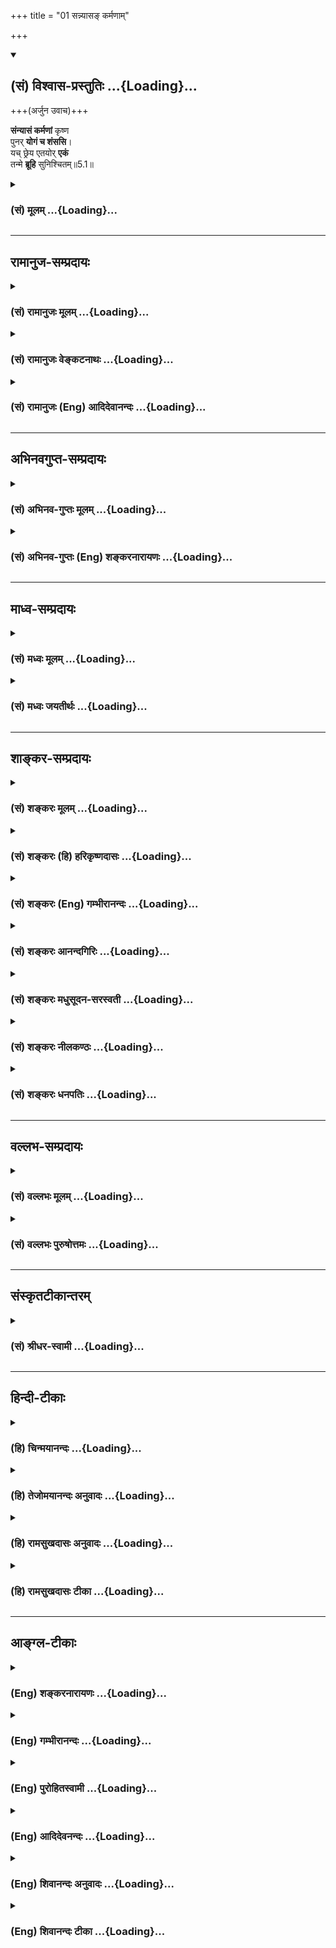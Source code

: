 +++
title = "01 सन्न्यासङ् कर्मणाम्"

+++
<div class="js_include" newlevelforh1="2" title="(सं) विश्वास-प्रस्तुतिः" unfilled url="/purANam_vaiShNavam/mahAbhAratam/06-bhIShma-parva/03-bhagavad-gItA-parva/saMskRtam/vishvAsa-prastutiH/05_karma-saMnyAsa-yogaH/01_sannyAsa~N_karmaN.md">
<details open><summary><h2>(सं) विश्वास-प्रस्तुतिः ...{Loading}...</h2></summary>

+++(अर्जुन उवाच)+++

**संन्यासं कर्मणां** कृष्ण  
पुनर् **योगं च शंससि**।  
यच् छ्रेय एतयोर् **एकं**  
तन्मे **ब्रूहि** सुनिश्चितम्॥5.1॥
</details>
</div>
<div class="js_include collapsed" newlevelforh1="3" title="(सं) मूलम्" unfilled url="/purANam_vaiShNavam/mahAbhAratam/06-bhIShma-parva/03-bhagavad-gItA-parva/saMskRtam/mUlam/05_karma-saMnyAsa-yogaH/01_sannyAsa~N_karmaN.md">
<details><summary><h3>(सं) मूलम् ...{Loading}...</h3></summary>

अर्जुन उवाच  
संन्यासं कर्मणां कृष्ण पुनर्योगं च शंससि।  
यच्छ्रेय एतयोरेकं तन्मे ब्रूहि सुनिश्चितम्।।5.1।।
</details>
</div>


_________________
## रामानुज-सम्प्रदायः
<div class="js_include collapsed" newlevelforh1="3" title="(सं) रामानुजः मूलम्" unfilled url="/purANam_vaiShNavam/mahAbhAratam/06-bhIShma-parva/03-bhagavad-gItA-parva/saMskRtam/rAmAnujaH/mUlam/05_karma-saMnyAsa-yogaH/01_sannyAsa~N_karmaN.md">
<details><summary><h3>(सं) रामानुजः मूलम् ...{Loading}...</h3></summary>

चतुर्थे ऽध्याये कर्मयोगस्य ज्ञानाकारतापूर्वकस्वरूपभेदो ज्ञानांशस्य च प्राधान्यम् उक्तम्; ज्ञानयोगाधिकारिणो ऽपि कर्मयोगस्यान्तर्गतात्मज्ञानत्वाद् अप्रमादत्वात् सुकरत्वान् निरपेक्षत्वाच् च ज्यायस्त्वं तृतीय एवोक्तम् । इदानीं कर्मयोगस्यात्मप्राप्तिसाधनत्वे ज्ञाननिष्ठायाश् शैघ्र्यं कर्मयोगान्तर्गताकर्ट्र्त्वानुसन्धानप्रकारं च प्रतिपाद्य तन्मूलं ज्ञानं च विशोध्यते ॥  

।।5.1।। अर्जुन उवाच **कर्मणां सन्यासं** ज्ञानयोगं **पुनः** कर्म**योगं च
शंससि।** एतद् उक्तं भवति द्वितीये अध्यायेमुमुक्षोः प्रथमं कर्मयोग एव
कार्यः कर्मयोगेन मृदितान्तःकरणकषायस्य ज्ञानयोगेन आत्मदर्शनं कार्यम् इति
प्रतिपाद्य पुनः तृतीयचतुर्थयोःज्ञानयोगाधिकारदशाम् आपन्नस्य अपि
कर्मनिष्ठा एव ज्यायसी सा एव ज्ञाननिष्ठानिरपेक्षा आत्मप्राप्त्येकसाधनम्
इति कर्मनिष्ठां प्रशंससि इति। तत्र **एतयोः** ज्ञानयोगकर्मयोगयोः
आत्मप्राप्तिसाधनभावे **यद् एकं** सौकर्यात् शैघ्र्यात् च **श्रेयः**
श्रेष्ठम् इति **सुनिश्चितम् तत् मे ब्रूहि।**

</details>
</div>
<div class="js_include collapsed" newlevelforh1="3" title="(सं) रामानुजः वेङ्कटनाथः" unfilled url="/purANam_vaiShNavam/mahAbhAratam/06-bhIShma-parva/03-bhagavad-gItA-parva/saMskRtam/rAmAnujaH/venkaTanAthaH/05_karma-saMnyAsa-yogaH/01_sannyAsa~N_karmaN.md">
<details><summary><h3>(सं) रामानुजः वेङ्कटनाथः ...{Loading}...</h3></summary>

  
  
।।5.1।। अथ पञ्चमस्यांशतस्तृतीयचतुर्थाभ्यां
सङ्गतिप्रदर्शनायोक्तानुक्तांशविवेकेन पञ्चमस्यानुक्तांशे
तात्पर्यप्रदर्शनाय चाह चतुर्थेऽध्याय इति। कर्मयोगस्य ज्ञानाकारतेत्यादिकं
चतुर्थाध्यायप्रधानार्थोऽयमिति द्योतनार्थं सङ्गतिप्रदेशप्रदर्शनार्थं
च। तृतीय एवेति कर्तव्यतोपदेशलक्षण एवेत्यर्थः। पञ्चमार्थमाह इदानीमिति।
अत्रैवं सङ्ग्रहश्लोकः कर्मयोगस्य सौकर्यं शैघ्र्यं काश्चन तद्विधाः।
ब्रह्मज्ञानप्रकारश्च पञ्चमाध्याय उच्यते गी.सं.9 इति। अत्रसौकर्यं
शैघ्र्यं इति सङ्गृहीतत्वेऽपि भाष्ये शैघ्र्यमात्रवचनं सौकर्यस्य
तृतीयाध्यायोक्तस्यैवानुवादः पञ्चमे शैघ्र्यौपयिकतया क्रियत इति
ज्ञापनार्थम् शैघ्र्यं तु तत्रानुक्तत्वादत्र साक्षात्प्रतिपाद्यम्। काश्चन
तद्विधाःब्रह्मज्ञानप्रकारश्च इत्युभयोर्व्याख्यानरूपेणकर्मयोगेत्यादिना
तृतीयचतुर्थाभ्यामंशतः सङ्गतिरुक्ता भवति। ज्ञाननिष्ठाया इति पञ्चमी।
तत्रप्रकारशब्देनविशोध्यत इति वचनाच्चानुक्तांशतात्पर्येणापौनरुक्त्यं
दर्शितम्। तन्मूलं ज्ञानमिति विपाकदशापन्नज्ञानं विवक्षितम्।  
  
अथतद्विद्धि प्रणिपातेन 4।34 इत्येतदनुसन्दधानोऽनुक्तमपेक्षितमंशं
सञ्चिज्ञासुरुक्तमेवार्थं परिपृच्छन्नर्जुन उवाचसन्न्यासं इति।
सन्न्यासयोगशब्दावत्र प्रकृतवक्ष्यमाणसाङ्ख्ययोगविषयतया
नाथान्तरपरावित्यभिप्रायेणाह कर्मणां सन्न्यासं ज्ञानयोगमिति।
कर्मणामित्येतदुभयान्वितम्। ननु कर्मयोगस्य त्याज्यत्वं क्वचिदपि नोक्तम्
प्रत्युत तदेवोपादेयतया प्रपञ्चितम् न च ज्ञानयोगस्य प्रशंसा क्वापि कृता
येनसन्न्यासं৷৷.योगं च शंससि इत्युच्यते उभयोः प्रशंसने कृतेऽपि विकल्प
इत्येव मन्तव्यं न पुनरन्यतराधिक्यप्रश्नावकाश इत्यत्राह
एतदुक्तमिति। प्रतिपाद्येत्यन्तेनसन्न्यासं कर्मणाम् इत्यस्याभिप्रायो
विवृतः। कषायनिवृत्त्यर्थः कर्मयोगः तन्निवृत्तौ कर्मयोगं परित्यज्य
ज्ञानयोग उपादेयः अतो ज्ञानयोग एवात्मदर्शने साक्षात्साधनमिति द्वितीये
प्रतिपादितमिति भावः। पूर्वं सन्न्यस्तस्य पुनर्योगं शंससीति
भ्रमव्युदासायशंससि इत्यनेन पुनःशब्दान्वयमाह तृतीयचतुर्थयोरिति। द्वितीये
इत्येतत्तृतीयचतुर्थयोः इत्येतच्च भाष्यकारैः स्वानुसन्धानेनोक्तम् न
पुनरर्जुनवाक्यानुकारः। अत्र मृदितकषायस्य
कर्मयोगस्त्याज्यश्चेत्कथमुपादेयः ज्ञानयोगस्य दर्शनसाधनत्वे कथमव्यवधानेन
तत्सम्भव इति भावः। कर्म ज्यायो ह्यकर्मणः 3।8 इति ज्यायस्त्वेन
शंसनमित्यभिप्रायेणाहप्रशंससीति। तत्रेति द्वयोरप्यव्यवहितसाधनत्वे
विवक्षिते इत्यर्थः। एतयोरित्यत्र निर्धारितान्यतरविषय एकशब्दः। तत्र
सामान्याकारविवक्षया नपुंसकत्वं श्रेयश्शब्दविशेषणतया
वा। सौकर्याच्छैघ्र्याच्चेति फलस्यैकत्वात्तन्निबन्धनं
श्रैष्ठ्यमिहायुक्तमिति भावः। श्रेयः सुनिश्चितमित्यन्वयः। श्रेयस्त्वेन
सुनिश्चितमित्यर्थः। क्रियाविशेषणत्वं तु
निरर्थकमित्यभिप्रायेणाहश्रेष्ठमिति। सुनिश्चितमिति श्रेयश्शब्दस्य
फलादिष्वपि प्रयोगप्राचुर्यात्तद्व्युदासाय तारतम्यप्रश्नानुगुण्येन
प्रकृतिप्रत्ययार्थव्यञ्जनाय श्रेष्ठशब्देन व्याख्यातम्।
अत्रैकफलसाधनत्वाद्विकल्पे प्राप्ते सौकर्यादिगुणयोगाच्छ्रेयस्त्वोक्तिः।  
  

</details>
</div>
<div class="js_include collapsed" newlevelforh1="3" title="(सं) रामानुजः (Eng) आदिदेवानन्दः" unfilled url="/purANam_vaiShNavam/mahAbhAratam/06-bhIShma-parva/03-bhagavad-gItA-parva/saMskRtam/rAmAnujaH/english/AdidevAnandaH/05_karma-saMnyAsa-yogaH/01_sannyAsa~N_karmaN.md">
<details><summary><h3>(सं) रामानुजः (Eng) आदिदेवानन्दः ...{Loading}...</h3></summary>

5.1 Arjuna said 'You praise the renunciation of actions, i.e., Jnana
Yoga at one time, and next Karma Yoga'. This is what is objected to: In
the second chapter, you have said that Karma Yoga alone should be
practised first by an aspirant for release; and that the vision of the
self should be achieved by means of Jnana Yoga by one whose mind has its
blemishes washed away by Karma Yoga. Again, in the third and fourth
chapters, you have praised Karma Yoga or devotion to Karma as better
than Jnana Yoga even for one who has attained the stage of Jnana Yoga,
and that, as a means of attaining the self, it (Karma Yoga) is
independent of Jnana Yoga. Therefore, of these two, Jnana Yoga and Karma
Yoga - tell me precisely which by itself is superior, i.e., most
excellent, being more easy to practise, and icker to confer the vision
of the self.

</details>
</div>


_________________
## अभिनवगुप्त-सम्प्रदायः
<div class="js_include collapsed" newlevelforh1="3" title="(सं) अभिनव-गुप्तः मूलम्" unfilled url="/purANam_vaiShNavam/mahAbhAratam/06-bhIShma-parva/03-bhagavad-gItA-parva/saMskRtam/abhinava-guptaH/mUlam/05_karma-saMnyAsa-yogaH/01_sannyAsa~N_karmaN.md">
<details><summary><h3>(सं) अभिनव-गुप्तः मूलम् ...{Loading}...</h3></summary>

।।5.1।। संन्यासमिति। संन्यासः प्रधानम् पुनः योगः इति ससंशयस्य प्रश्नः।

</details>
</div>
<div class="js_include collapsed" newlevelforh1="3" title="(सं) अभिनव-गुप्तः (Eng) शङ्करनारायणः" unfilled url="/purANam_vaiShNavam/mahAbhAratam/06-bhIShma-parva/03-bhagavad-gItA-parva/saMskRtam/abhinava-guptaH/english/shankaranArAyaNaH/05_karma-saMnyAsa-yogaH/01_sannyAsa~N_karmaN.md">
<details><summary><h3>(सं) अभिनव-गुप्तः (Eng) शङ्करनारायणः ...{Loading}...</h3></summary>

5.1 Samnyasam etc. Is renunciation superior or Yoga ; this is the estion
of the doubting person (Arjuna).

</details>
</div>


_________________
## माध्व-सम्प्रदायः
<div class="js_include collapsed" newlevelforh1="3" title="(सं) मध्वः मूलम्" unfilled url="/purANam_vaiShNavam/mahAbhAratam/06-bhIShma-parva/03-bhagavad-gItA-parva/saMskRtam/madhvaH/mUlam/05_karma-saMnyAsa-yogaH/01_sannyAsa~N_karmaN.md">
<details><summary><h3>(सं) मध्वः मूलम् ...{Loading}...</h3></summary>

।।5.1।। तृतीयाध्यायोक्तमेव कर्मयोगं
प्रपञ्चयत्यनेनाध्यायेनयदृच्छालाभसन्तुष्टः 4।22 इत्यादिसन्न्यासंकुरु
कर्मैव 4।15 इत्यादि कर्मयोगं च। नियमनादिना सकललोककर्षणात्कृष्णः।
तच्चोक्तम् यतः कर्षसि देवेश नियम्य सकलं जगत्। अतो वदन्ति मुनयः कृष्णं
त्वां ब्रह्मवादिनः इति महाकौर्मे। सन्न्यासशब्दार्थं भगवानेव वक्ष्यति।
अयं प्रश्नाशयः यदि सन्न्यासः श्रेयोऽधिकः स्यात् तर्हि
सन्न्यासस्येषद्विरोधि युद्धमिति।

</details>
</div>
<div class="js_include collapsed" newlevelforh1="3" title="(सं) मध्वः जयतीर्थः" unfilled url="/purANam_vaiShNavam/mahAbhAratam/06-bhIShma-parva/03-bhagavad-gItA-parva/saMskRtam/madhvaH/jayatIrthaH/05_karma-saMnyAsa-yogaH/01_sannyAsa~N_karmaN.md">
<details><summary><h3>(सं) मध्वः जयतीर्थः ...{Loading}...</h3></summary>

।।5.1।। पूर्वसङ्गतत्वेनैतदध्यायप्रतिपादनमर्थमाह **तृतीये**ति। कर्मयोगो
नाम कर्माणि कृत्वा तेषां ब्रह्मात्मकत्वज्ञानमिति कश्चित्
तद्व्यावर्तयितुमेवशब्दः। फलकामनादित्यागेनेश्वरार्पणबुद्ध्या
वर्णाश्रमविहितकर्मानुष्ठानमेव कर्मयोगोऽत्र प्रपञ्च्यते तस्यैव
पूर्वमुक्तत्वात् नान्यः तस्याप्रकृत्वात्। द्व्यंशश्चायं कर्मयोगः
कामादिवर्जनमीश्वरार्पणबुद्ध्या कर्मानुष्ठानं चेति। तत्राद्यं
सन्न्यासशब्दोक्तम् द्वितीयमुपचारेण कर्मयोगशब्दोक्तम् तदभिप्रायेण
योगसन्न्यासयोर्लक्षणं स्पष्टयतीत्यन्यत्रोक्तमिति **सन्न्यासमित्या**दिना।
कुत्रोक्तमर्जुनोऽनुवदति इत्यत आह **यदृच्छे**ति। कर्मयोगं इति वदताकर्मणां
इत्येतद्योगशब्देन सम्बध्यत इत्युक्तं भवति। तथा चकर्मणां सन्न्यासं त्यागं
इति व्याख्यानमसदिति सूचितम्। शंससि इत्यनेनान्वयः।
चतुर्थाध्यायोक्तस्यार्थस्यतदध्यायोत्थानबीजत्वात्तृतीयाध्यायार्थप्रपञ्चनात्मकस्याप्यस्य
चतुर्थानन्तर्यं युक्तमित्यप्यनेन ज्ञापितम्। कृष्णशब्दो वर्णविशेषमात्रवचन
इति प्रतीतिनिरासायाह
**नियमनादिने**ति। नित्यनैमित्तिककाम्यनिषिद्धरूपसर्वकर्मत्यागः
सन्न्यासशब्दार्थः इति व्याख्यानं दूषयति **सन्न्यासे**ति। ज्ञेयः स
नित्यसन्न्यासी 5।3 इति सन्न्यासशब्दस्य भगवतैवान्यथा व्याख्यातत्वात्
तद्विरुद्धं परव्याख्यानमित्यर्थः। यदि सर्वकर्मपरित्यागो न
सन्न्यासशब्दार्थः किन्तु द्वेषादिवर्जनमेव तर्हि तस्य योगेन
विरोधाभावात्सन्न्यासयोगयोर्विरोधाभिप्रायेण श्रेयःप्रश्नोऽनुपपन्नः
स्यादित्यत आह **अयमि**ति। अत्र श्रेय इति यथास्थितं गीतापदमनूद्य
सन्न्यासपदानुगुण्येनाधिक इति व्याख्यातम्। नन्वेतत्घोरः इति
चोदितंश्रेयान् इति च परिहृतं च सत्यम् अतएवात्रेषदित्युक्तमिति
अतस्तत्यक्त्वा सन्न्यास एव कर्तव्ये किं वैगुण्यमङ्गीकृत्यापि विधीयते
युद्धमित्याशयशेषः।

</details>
</div>


_________________
## शाङ्कर-सम्प्रदायः
<div class="js_include collapsed" newlevelforh1="3" title="(सं) शङ्करः मूलम्" unfilled url="/purANam_vaiShNavam/mahAbhAratam/06-bhIShma-parva/03-bhagavad-gItA-parva/saMskRtam/shankaraH/mUlam/05_karma-saMnyAsa-yogaH/01_sannyAsa~N_karmaN.md">
<details><summary><h3>(सं) शङ्करः मूलम् ...{Loading}...</h3></summary>

।।5.1।। **संन्यासं** परित्यागं **कर्मणां** शास्त्रीयाणाम्
अनुष्ठेयविशेषाणां **शंससि** प्रशंससि कथयसि इत्येतत्। **पुनः योगं च**
तेषामेव अनुष्ठानम् अवश्यकर्तव्यंत्वं शंससि। अतः मे कतरत् श्रेयः इति
संशयः किं कर्मानुष्ठानं श्रेयः किं वा तद्धानम् इति। प्रशस्यतरं च
अनुष्ठेयम्। अतश्च **यत् श्रेयः** प्रशस्यतरम् **एतयोः**
कर्मसंन्यासकर्मयोगयोः यदनुष्ठानात् श्रेयोऽवाप्तिः मम स्यादिति मन्यसे
**तत् एकम्** अन्यतरत् सह एकपुरुषानुष्ठेयत्वासंभवात् **मे ब्रूहि
सुनिश्चितम्** अभिप्रेतं तवेति।। स्वाभिप्रायम् आचक्षाणो निर्णयाय
**श्रीभगवानुवाच**

</details>
</div>
<div class="js_include collapsed" newlevelforh1="3" title="(सं) शङ्करः (हि) हरिकृष्णदासः" unfilled url="/purANam_vaiShNavam/mahAbhAratam/06-bhIShma-parva/03-bhagavad-gItA-parva/saMskRtam/shankaraH/hindI/harikRShNadAsaH/05_karma-saMnyAsa-yogaH/01_sannyAsa~N_karmaN.md">
<details><summary><h3>(सं) शङ्करः (हि) हरिकृष्णदासः ...{Loading}...</h3></summary>

।।5.1।। केवल संन्यास करनेमात्रसे ही सिद्धिको प्राप्त नहीं होता है इस
वचनसे ज्ञानसहित संन्यासको ही सिद्धिका साधन माना है साथ ही कर्मयोगका भी
विधान किया है इसलिये ज्ञानरहित संन्यास कल्याणकर हैअथवा कर्मयोग इन
दोनोंकी विशेषता जाननेकी इच्छासे अर्जुन बोला आप पहले तो शास्त्रोक्त बहुत
प्रकारके अनुष्ठानरूप कर्मोंका त्याग करनेके लिये कहते हैं अर्थात् उपदेश
करते हैं और फिर उनके अनुष्ठानकी अवश्यकर्तव्यतारूप योगको भी बतलाते हैं।
इसलिये मुझे यह शङ्का होती है कि इनमेंसे कौनसा श्रेयस्कर है। कर्मोंका
अनुष्ठान करना कल्याणकर है अथवा उनका त्याग करना जो श्रेष्ठतर हो उसीका
अनुष्ठान करना चाहिये इसलिये इन कर्मसंन्यास और कर्मयोगमें जो श्रेष्ठ हो
अर्थात् जिसका अनुष्ठान करनेसे आप यह मानते हैं कि मुझे कल्याणकी प्राप्ति
होगी उस भलीभाँति निश्चय किये हुए एक ही अभिप्रायको अलग करके कहिये क्योंकि
एक पुरुषद्वारा एक साथ दोनोंका अनुष्ठान होना असम्भव है।

</details>
</div>
<div class="js_include collapsed" newlevelforh1="3" title="(सं) शङ्करः (Eng) गम्भीरानन्दः" unfilled url="/purANam_vaiShNavam/mahAbhAratam/06-bhIShma-parva/03-bhagavad-gItA-parva/saMskRtam/shankaraH/english/gambhIrAnandaH/05_karma-saMnyAsa-yogaH/01_sannyAsa~N_karmaN.md">
<details><summary><h3>(सं) शङ्करः (Eng) गम्भीरानन्दः ...{Loading}...</h3></summary>

5.1 (O Krsna,) samsasi, You praise, i.e. speak of; sannyasam,
renunciation; karmanam, of actions, of performance of various kinds of
rites enjoined by the scriptures; punah ca, and again; You praise yogam,
yoga, the obligatory performance of those very rites! Therefore I have a
doubt as to which is better-Is the performance of actions better, or
their rejection; And that which is better should be undertaken. And
hence, bruhi, tell; mam, me; suniscitam, for certain, as the one
intended by You; tat ekam, that one-one of the two, since performance of
the two together by the same person is impossible; yat, which; is
sreyah, better, more commendable; etayoh, between these two, between the
renunciation of actions and the performance of actions \[Ast. reads
karma-yoga-anusthana (performance of Karma-yoga) in place of
karma-anusthana (performance of actions).-Tr.\], by undertaking which
you think I shall acire what is beneficial. While stating His own
opinion in order to arrive at a conclusion-

</details>
</div>
<div class="js_include collapsed" newlevelforh1="3" title="(सं) शङ्करः आनन्दगिरिः" unfilled url="/purANam_vaiShNavam/mahAbhAratam/06-bhIShma-parva/03-bhagavad-gItA-parva/saMskRtam/shankaraH/AnandagiriH/05_karma-saMnyAsa-yogaH/01_sannyAsa~N_karmaN.md">
<details><summary><h3>(सं) शङ्करः आनन्दगिरिः ...{Loading}...</h3></summary>

।।5.1।। पूर्वोत्तराध्याययोः संबन्धमभिदधानो
वृत्तानुवादपूर्वकमर्जुनप्रश्नस्याभिप्रायं प्रदर्शयितुं प्रक्रमते
**कर्मणीत्यादिना।** इत्यारभ्य कर्मण्यकर्मदर्शनमुक्त्वा तत्प्रशंसा
प्रसारितेत्याह **स युक्त इति।** ज्ञानवन्तं सर्वाणि कर्माणि
लोकसंग्रहार्थं कुर्वन्तं ज्ञानलंक्षणेनाग्निना दग्धसर्वकर्माणं
कर्मप्रयुक्तबन्धविधुरं विवेकवन्तो वदन्तीति ज्ञानवतो ज्ञानफलभूतं संन्यासं
विवक्षन्विविदिषोः साधनरूपमपि संन्यासं भगवान्विवक्षितवानित्याह
**ज्ञानाग्नीति।** निराशीरित्यारभ्य शरीरस्थितिमात्रकारणं कर्म
शरीरस्थितावपि सङ्गरहितः सन्नाचरन्धर्माधर्मफलभागी न भवतीत्यपि
पूर्वोत्तराभ्यामध्यायाभ्यां द्विविधं संन्यासं सूचितवानित्याह
**शारीरमिति।** यदृच्छेत्यादावपि संन्यासः सूचितस्तद्धर्मफलायोपदेशादित्याह
**यदृच्छेति।** ज्ञानस्य यज्ञत्वसंपादनपूर्वकं प्रशंसावचनादपि कर्मसंन्यासो
दर्शितो ज्ञाननिष्ठस्येत्याह **ब्रह्मार्पणमिति।** ज्ञानयज्ञस्तुत्यर्थं
नानाविधान्यज्ञाननूद्य तेषां देहादिव्यापारजन्यत्ववचनेनात्मनो
निर्व्यापारत्वविज्ञानफलाभिलाषादपि यथोक्तमात्मानं विविदिषोः
सर्वकर्मसंन्यासेऽधिकारो ध्वनित इत्याह **कर्मजानिति।**
समस्तस्यैवावशेषवर्जितस्य कर्मणो ज्ञाने पर्यवसानाभिधानाच्च जिज्ञासोः
सर्वकर्मसंन्यासः सूचित इत्याह **सर्वमिति।** तद्विद्धीत्यादिना
ज्ञानप्राप्त्युपायं प्रणिपातादि प्रदर्श्य प्राप्तेन
ज्ञानेनातिशयमाहात्म्यवता सर्वकर्मणां निवृत्तिरेवेति वदता च ज्ञानार्थिनः
संन्यासेऽधिकारो दर्शितो भगवतेत्याह **ज्ञानाग्निरिति।** ज्ञानेन
समुच्छिन्नसंशयं तस्मादेव ज्ञानात्कर्माणि संन्यस्य व्यवस्थितमप्रमत्तं
वशीकृतकार्यकरणसंघातवन्तं प्रातिभासिकानि कर्माणि न निबध्नन्तीत्यपि
द्विविधः संन्यासो भगवतोक्त इत्याह **योगेति।** कर्मणीत्यारभ्य
योगसंन्यस्तकर्माणमित्यन्तैरुदाहृतैर्वचनैरुक्तं संन्यासमुपसंहरति
**इत्यन्तैरिति।** तर्हि कर्मसंन्यासस्यैव जिज्ञासुना ज्ञानवता
चादरणीयत्वात्कर्मानुष्ठानमनादेयमापन्नमित्याशङ्क्योक्तमर्थान्तरमनुवदति
**छित्त्वैनमिति।** कर्मतत्त्यागयोरुक्तयोरेकेनैव
पुरुषेणानुष्ठेयत्वसंभवान्न विरोधोऽस्तीत्याशङ्क्य युगपद्वा क्रमेण
वानुष्ठानमिति विकल्प्याद्यं दूषयति **उभयोश्चेति।** द्वितीयं प्रत्याह
**कालभेदेनेति।** उक्तयोर्द्वयोरेकेन पुरुषेणानुष्ठेयत्वासंभवे कथं
कर्तव्यत्वसिद्धिरित्याशङ्क्याह **अर्थादिति।** द्वयोरुक्तयोरेकेन
युगपत्क्रमाभ्यामनुष्ठानानुपपत्तेरित्यर्थः। अन्यतरस्य कर्तव्यत्वे
कतरस्येति कुतो निर्णयो द्वयोः संनिधानाविशेषादित्याशङ्क्याह
**यत्प्रशस्यतरमिति।** भगवता कर्मणां संन्यासो योगश्चोक्तो नच तयोः
समुच्चित्यानुष्ठानं तेनान्यतरस्य श्रेष्ठस्यानुष्ठेयत्वे तद्बुभुत्सया
प्रश्नोपपत्तिरित्युपसंहरति **इत्येवमिति।** नायं प्रष्टुरभिप्रायः
कर्मसंन्यासकर्मयोगयोर्भिन्नपुरुषानुष्ठेयत्वस्योक्तत्वादेकस्मिन्पुरुषे
प्राप्त्यभावादिति शङ्कते **नन्विति।** चोद्यमङ्गीकृत्य परिहरति
**सत्यमेवेति।** कीदृशस्तर्हि प्रष्टुरभिप्रायो येन प्रश्नप्रवृत्तिरिति
पृच्छति **कथमिति।** एकस्मिन्पुरुषे कर्मतत्त्यागयोरस्ति प्राप्तिरिति
प्रष्टुरभिप्रायं प्रतिनिर्देष्टुं प्रारभते **पूर्वोदाहृतैरिति।**
यथास्वर्गकामो यजेत इति स्वर्गकामोद्देशेन यागो विधीयते नतु तस्यैवाधिकारो
नान्यस्येत्यपि प्रतिपाद्यते वाक्यभेदप्रसङ्गात्तथानात्मवित्कर्ता
संन्यासपक्षे प्राप्तोऽनूद्यते नचात्मवित्कर्तृकत्वमेव संन्यासस्य नियम्यते
वैराग्यमात्रेणाज्ञस्यापि संन्यासविधिदर्शनात्।
तस्मात्कर्मतत्त्यागयोरविद्वत्कर्तृकत्वमस्तीति मन्वानस्यार्जुनस्य प्रश्नः
संभवतीति भावः। भवतु संन्यासस्य कर्तव्यत्वविवक्षा तथापि कथं
प्रशस्यतरबुभुत्सया प्रश्नप्रवृत्तिरित्याशङ्क्याह **प्राधान्यमिति।**
तथापि कथमेकस्मिन्पुरुषे तयोरप्राप्तावुक्ताभिप्रायेण प्रश्नवचनं
प्रकल्प्यते तत्राह **अनात्मविदपीति।** आत्मविदो
विद्यासामर्थ्यात्कर्मत्यागध्रौव्यवदितरस्यापि सति वैराग्ये
तत्त्यागस्यावश्यकत्वात्तत्र कर्तासौ प्राप्तोऽत्रानूद्यते। तथाच
कर्मतत्त्यागयोरेकस्मिन्नविदुषि प्राप्तेर्व्यक्तत्वादुक्ताभिप्रायेण
प्रश्नप्रवृत्तिरविरुद्धेत्यर्थः। संन्यासस्यात्मवित्कर्तृकत्वमेवात्र
विवक्षितं किं न स्यादित्याशङ्क्य कर्त्रन्तरपर्युदासः
संन्यासविधिश्चेत्यर्थभेदे वाक्यभेदप्रसङ्गान्मैवमित्याह **इति न
पुनरिति।** इतिशब्दो वाक्यभेदप्रसङ्गहेतुद्योतनार्थः। ततः किमित्याशङ्क्य
फलितमाह **एवमिति।**
कर्मानुष्ठानकर्मसंन्यासयोरविद्वत्कर्तृकत्वमप्यस्तीत्येवं
मन्वानस्यार्जुनस्य प्रशस्यतरविविदिषया प्रश्नो नानुपपन्न इति संबन्धः।
तयोः समुच्चित्यानुष्ठानसंभवे कथं प्रशस्यतरविविदिषेत्याशङ्क्याह
**पूर्वोक्तेनेति**। उभयोश्चेत्यादावुक्तप्रकारेण कर्मतत्त्यागयोर्मिथो
विरोधान्न समुच्चित्यानुष्ठानं सावकाशमित्यर्थः। भवतु तर्हि यस्य
कस्यचिदन्यतरस्यानुष्ठेयत्वमिति कुत उक्ताभिप्रायेण
प्रश्नप्रवृत्तिरित्याशङ्क्याह **अन्यतरस्येति।** उभयप्राप्तौ
समुच्चयानुपपत्तावन्यतरपरिग्रहे विशेषस्यान्वेष्यत्वादुक्ताभिप्रायेण
प्रश्नोपपत्तिरित्यर्थः। इतश्चाविद्वत्कर्तृकयोः संन्यासकर्मयोगयोः कतरः
श्रेयानिति प्रष्टुरभिप्रायो भातीत्याह **प्रतिवचनेति।** किं तत्प्रतिवचनं
कथं वा तन्निरूपणमिति पृच्छति **कथमिति।** तत्र प्रतिवचनं दर्शयति
**संन्यासेति।** तन्निरूपणं कथयति **एतदिति।** तदुभयमिति निःश्रेयसकरत्वं
कर्मयोगस्य श्रेष्ठत्वं चेत्यर्थः। गुणदोषविभागविवेकार्थं पृच्छति
**किंचेति।** अतोऽस्मिन्नाद्ये पक्षे किं दूषणमस्मिन्वा द्वितीये पक्षे किं
फलमिति प्रश्नार्थः। तत्र सिद्धान्ती प्रथमपक्षे दोषमादर्शयति
**अत्रेत्यादिना।** तदेवानुपपन्नत्वं व्यतिरेकद्वारा विवृणोति
**यदीत्यादिना।** निःश्रेयसकरत्वोक्तिरित्यत्र पारम्पर्येणेति द्रष्टव्यम्
विशिष्टत्वाभिधानमिति प्रतियोगिनोऽसहायत्वादस्य च शुद्धिद्वारा
ज्ञानार्थत्वादित्यर्थः। आत्मज्ञस्य कर्मसंन्यासकर्मयोगयोरसंभवे दर्शिते
चोदयति **अत्राहेति।** चोदयिता निर्धारणार्थं विमृशति **किमित्यादिना।**
अन्यतरासंभवेऽपि संदेहात्प्रश्नोऽवतरतीत्याह **यदा चेति।** यस्य
कस्यचिदन्यतरस्यासंभवो भविष्यतीत्याशङ्क्य कारणमन्तरेणासंभवो
भवन्नतिप्रसङ्गः स्यादिति मन्वानः सन्नाह **असंभव इति।** आत्मविदः सकारणं
कर्मयोगासंभवं सिद्धान्ती दर्शयति **अत्रेति।** संग्रहवाक्यं
विवृण्वन्नात्मवित्त्वं विवृणोति **जन्मादीति।** तस्य यदुक्तं
निवृत्तमिथ्याज्ञानत्वं तदिदानीं व्यनक्ति **सम्यगिति।**
विपर्ययज्ञानमूलस्येत्यादिनोक्तं प्रपञ्चयति **निष्क्रियेति।**
यथोक्तसंन्यासमुक्त्वा ततो विपरीतस्य कर्मयोगस्याभावः प्रतिपाद्यत इति
संबन्धः। वैपरीत्यं स्फोरयन्कर्मयोगमेव विशिनष्टि **मिथ्याज्ञानेति।**
मिथ्या च तदज्ञानं चेत्यनाद्यनिर्वाच्यमज्ञानं तन्मूलोऽहं कर्तेत्यात्मनि
कर्तृत्वाभिमानस्तज्जन्यस्तस्येति यावत्। यथोक्तं संन्यासमुक्त्वा
यथोक्तकर्मयोगस्यासंभवप्रतिपादने हेतुमाह **सम्यग्ज्ञानेति।** कुत्र
तदभावप्रतिपादनं तदाह **इहेति।** उक्तं हेतुं कृत्वात्मज्ञस्य कर्मयोगसंभवे
फलितमाह **यस्मादिति।** इह शास्त्रे तत्र तत्रेत्यादावुक्तमेव
व्यक्तीकर्तुं पृच्छति **केषु केष्विति।** तानेव प्रदेशान्दर्शयति
**अत्रेति।** आत्मस्वरूपनिरूपणप्रदेशेषु संन्यासप्रतिपादनादात्मविदः
संन्यासो विवक्षितश्चेत्तर्हि कर्मयोगोऽपि तस्य कस्मान्न भवति
प्रकरणाविशेषादिति शङ्कते **ननु चेति।** आत्मविद्याप्रकरणे
कर्मयोगप्रतिपादनमुदाहरति **तद्यथेति।** प्रकरणादात्मविदोऽपि कर्मयोगस्य
संभवे फलितमाह **अतश्चेति।** आत्मज्ञानोपायत्वेनापि प्रकरणपाठसिद्धौ
ज्ञानादूर्ध्वं न्यायविरुद्धं कर्म कल्पयितुमशक्यमिति परिहरति **अत्रोच्यत
इति।** सम्यग्ज्ञानमिथ्याज्ञानयोस्तत्कार्ययोश्च
भ्रमनिवृत्तिभ्रमसद्भावयोर्मिथो विरोधात्कर्तृत्वादिभ्रममूलं कर्म
सम्यग्ज्ञानादूर्ध्वं न संभवतीत्यर्थः। आत्मज्ञस्य कर्मयोगासंभवे
हेत्वन्तरमाह **ज्ञानयोगेनेति।** इतश्चात्मविदो ज्ञानादूर्ध्वं कर्मयोगो न
युक्तिमानित्याह **कृतकृत्यत्वेनेति।** ज्ञानवतो नास्ति कर्मेत्यत्र
कारणान्तरमाह **तस्येति।** तर्हि ज्ञानवता कर्मयोगस्य
हेयत्ववज्जिज्ञासुनापि तस्य त्याज्यत्वं ज्ञानप्राप्त्या तस्यापि
पुरुषार्थसिद्धेरित्याशङ्क्य जिज्ञासोरस्ति कर्मयोगापेक्षेत्याह **न
कर्मणामिति।** स्वरूपोपकार्यङ्गमन्तरेणाङ्गिस्वरूपानिष्पत्तेर्ज्ञानार्थिना
कर्मयोगस्य शुद्ध्यादिद्वारा ज्ञानहेतोरादेयत्वमित्यर्थः। तर्हि
ज्ञानवतामपि ज्ञानफलोपकारित्वेन कर्मयोगो मृग्यतामित्याशङ्क्याह
**योगारूढस्येति।** उत्पन्नसम्यग्ज्ञानस्य कर्माभावे शरीरस्थितिहेतोरपि
कर्मणोऽसंभवान्न तस्य शरीरस्थितिस्तदस्थितौ च कुतो जीवन्मुक्तिस्तदभावे च
कस्योपदेष्ट्टत्वमुपदेशाभावे च कुतो ज्ञानोदयः स्यादित्याशङ्क्याह
**शारीरमिति।** विदुषोऽपि शरीरस्थितिरास्थिता चेत्तन्मात्रप्रयुक्तेषु
दर्शनश्रवणादिषु कर्तृत्वाभिमानोऽपि स्यादित्याशङ्क्याह **नैवेति।**
तत्त्वविदित्यनेन च समाहितचेतस्तया करोमीति प्रत्ययस्य
सदैवाकर्तव्यत्वोपदेशादिति संबन्धः। यत्तु विदुषः
शरीरस्थितिनिमित्तकर्माभ्यनुज्ञाने तस्मिन्कर्तृत्वाभिमानोऽपि स्यादिति
तत्राह **शरीरेति।** आत्मयाथात्म्यविदस्तेष्वपि नाहं करोमीति प्रत्ययस्य
नैव किंचित्करोमीत्यादावकर्तृत्वोपदेशान्न कर्तृत्वाभिमानसंभावनेत्यर्थः।
यथोक्तोपदेशानुसंधानाभावे विदुषोऽपि करोमीति स्वाभाविकप्रत्ययद्वारा
कर्मयोगः स्यादित्याशङ्क्याह **आत्मतत्त्वेति।** यद्यपि
विद्वान्यथोक्तमुपदेशं कदाचिन्नानुसंधत्ते तथापि
तत्त्वविद्याविरोधान्मिथ्याज्ञानं तन्निमित्तं कर्म वा तस्य
संभावयितुमशक्यमित्यर्थः। आत्मवित्कर्तृकयोः
संन्यासकर्मयोगयोरयोगात्तयोर्निःश्रेयसकरत्वमन्यतरस्य
विशिष्टत्वमित्येतदयुक्तमिति सिद्धत्वाद्द्वितीयं पक्षमङ्गीकरोति
**यस्मादित्यादिना।** तदीयाच्च कर्मसंन्यासात्कर्मयोगस्य
विशिष्टत्वाभिधानमिति संबन्धः। ननु कर्मयोगेन शुद्धबुद्धेः संन्यासो
जायमानस्तस्मादुत्कृष्यते कथं
तस्मात्कर्मयोगस्योत्कृष्टत्ववाचोयुक्तिर्युक्तेति तत्राह
**पूर्वोक्तेति।** वैलक्षण्यमेव स्पष्टयति **सत्येवेति।**  
  
स्वाश्रमविहितश्रवणादौ कर्तृत्वविज्ञाने सत्येव
पूर्वाश्रमोपात्तकर्मैकदेशविषयसंन्यासात्कर्मयोगस्य श्रेयस्त्ववचनंनैतादृशं
ब्राह्मणस्यास्ति वित्तम् इत्यादिस्मृतिविरुद्धमित्याशङ्क्याह
**यमनियमादीति।**आनृशंस्यं क्षमा सत्यमहिंसा दम आर्जवम्। प्रीतिः प्रसादो
माधुर्यमक्रोधश्च यमा दश।। दानमिज्या तपो ध्यानं स्वाध्यायोपस्थनिग्रहौ।
व्रतोपवासौ मौनं च स्नानं च नियमा दश।।
इत्युक्तैर्यमनियमैरन्यैश्चाश्रमधर्मैर्विशिष्टत्वेनानुष्ठातुमशक्यत्वादुक्तसंन्यासात्कर्मयोगस्य
विशिष्टत्वोक्तिर्युक्तेत्यर्थः। नहि कश्चिदिति न्यायेन
कर्मयोगस्येतरापेक्षया सुकरत्वाच्च तस्य विशिष्टत्ववचनं श्लिष्टमित्याह
**सुकरत्वेन** **चेति।** प्रतिवचनवाक्यार्थालोचनात्सिद्धमर्थमुपसंहरति
**इत्येवमिति।** संन्यासकर्मयोगयोर्मिथोविरुद्धयोः
समुच्चित्यानुष्ठातुमशक्ययोरन्यतरस्य कर्तव्यत्वे प्रशस्यतरस्य
तद्भावात्तद्भावस्य चानिर्धारितत्वात्तन्निर्दिधारयिषया प्रश्नः स्यादिति
प्रश्नवाक्यार्थपर्यालोचनया प्रष्टुरभिप्रायो यथा पूर्वमुपदिष्टस्तथा
प्रतिवचनार्थनिरूपणेनापि तस्य निश्चितत्वात्प्रश्नोपपत्तिः सिद्धेत्यर्थः।
ननु तृतीये यथोक्तप्रश्नस्य भगवता निर्णीतत्वान्नात्र प्रश्नप्रतिवचनयोः
सावकाशत्वमित्याशङ्क्य विस्तरेणोक्तमेव संबन्धं पुनः संक्षेपतो दर्शयति
**ज्यायसी चेदिति।** साङ्ख्ययोगयोर्भिन्नपुरुषानुष्ठेयत्वेन निर्णीतत्वान्न
पुनः प्रश्नयोग्यत्वमित्यर्थः। इतोऽपि न तयोः प्रश्नविषयत्वमित्याह
**नचेति।** एवकारविशेषणाज्ज्ञानसहितसंन्यासस्य सिद्धसाधनत्वं
भगवतोऽभिमतंछित्त्वैनं संशयं योगमातिष्ठ इति च कर्मयोगस्य विधानात्तस्यापि
सिद्धसाधनत्वमिष्टं ततश्च निर्णीतत्वान्न प्रश्नस्तद्विषयः सिध्यतीत्यर्थः।
केनाभिप्रायेण तर्हि प्रश्नः स्यादित्याशङ्क्य
ज्ञानरहितसंन्यासात्कर्मयोगस्य प्रशस्यतरत्वबुभुत्सयेत्याह **ज्ञानरहित
इति।** प्रष्टुरभिप्रायमेवं प्रदर्श्य प्रश्नोपपत्तिमुक्त्वा
प्रश्नमुत्थापयति **संन्यासमिति।** तर्हि द्वयं त्वयानुष्ठेयमित्याशङ्क्य
तदशक्तेरुक्तत्वात्प्रशस्यतरस्यानुष्ठानार्थं तदिदमिति निश्चित्य
वक्तव्यमित्याह **यच्छ्रेय इति।** काम्यानां प्रतिषिद्धानां च कर्मणां
परित्यागो मयोच्यते न सर्वेषामित्याशङ्क्य कर्मण्यकर्मेत्यादौ
विशेषदर्शनान्मैवमित्याह **शास्त्रीयाणामिति।** अस्तु तर्हि
शास्त्रीयाशास्त्रीययोरशेषयोरपि कर्मणोस्त्यागो नेत्याह **पुनरिति।** तर्हि
कर्मत्यागस्तद्योगश्चेत्युभयमाहर्तव्यमित्याशङ्क्य
विरोधान्मैवमित्यभिप्रेत्याह **अत इति।**
द्वयोरेकेनानुष्ठानायोगस्योक्तत्वात्कर्तव्यत्वोक्तेश्च संशयो जायते तमेव
संशयं विशदयति **किं कर्मेति।** प्रशस्यतरबुभुत्सा किमर्थेत्याशङ्क्याह
**प्रशस्यतरं चेति।** तस्यैवानुष्ठेयत्वे प्रश्नस्य सावकाशत्वमाह
**अतश्चेति।** तदेव प्रशस्यतरं विशिनष्टि **यदनुष्ठानादिति।**
तदेकमन्यतरन्मे ब्रूहीति संबन्धः। उभयोरुक्तत्वे सति किमित्येकं
वक्तव्यमिति नियुज्यते तत्राह **सहेति।** कर्मतत्त्यागयोर्मिथो
विरोधादित्यर्थः।

</details>
</div>
<div class="js_include collapsed" newlevelforh1="3" title="(सं) शङ्करः मधुसूदन-सरस्वती" unfilled url="/purANam_vaiShNavam/mahAbhAratam/06-bhIShma-parva/03-bhagavad-gItA-parva/saMskRtam/shankaraH/madhusUdana-sarasvatI/05_karma-saMnyAsa-yogaH/01_sannyAsa~N_karmaN.md">
<details><summary><h3>(सं) शङ्करः मधुसूदन-सरस्वती ...{Loading}...</h3></summary>

।।5.1।। अध्यायाभ्यां कृतो द्वाभ्यां निर्णयः कर्मबोधयोः।
कर्मतत्त्यागयोर्द्वाभ्यां निर्णयः क्रियतेऽधुना।।  
  
तृतीयेऽध्यायेज्यायसी चेत्कर्मणस्ते इत्यादिनाऽर्जुनेन पृष्टो
भगवाञ्ज्ञानकर्मणोर्विकल्पसमुच्चयासंभवेनाधिकारिभेदव्यवस्थयालोकेऽस्मिन्द्विविधा
निष्ठा पुरा प्रोक्ता मया इत्यादिना निर्णयं कृतवान्। तथाचाज्ञाधिकारिकं
कर्म न ज्ञानेन सह समुच्चीयते तेजस्तिमिरयोरिव युगपदसंभवात्
कर्माधिकारहेतुभेदबुद्ध्यपनोदकत्वेन ज्ञानस्य तद्विरोधित्वात्। नापि
विकल्प्यते एकार्थत्वाभावात् ज्ञानकार्यस्याज्ञाननाशस्य कर्मणा
कर्तुमशक्यत्वात्। तमेव विदित्वाऽतिमृत्युमेति नान्यः पन्था विद्यतेऽयनाय
इति श्रुतेः। ज्ञाने जाते तु कर्मकार्यं नापेक्ष्यत एवेत्युक्तंयावानर्थ
उदपाने इत्यत्र। तथाच ज्ञानिनः कर्मानधिकारे निश्चिते
प्रारब्धकर्मवशाद्वृथाचेष्टारूपेण तदनुष्ठानं वा सर्वकर्मसंन्यासो वेति
निर्विवादं चतुर्थे निर्णीतम्। अज्ञेन त्वन्तःकरणशुद्धिद्वारा
ज्ञानोत्पत्तये कर्माण्यनुष्ठेयानितमेतं वेदानुवचनेन ब्राह्मणा विविदिषन्ति
यज्ञेन दानेन तपसाऽनाशकेन इति श्रुतेःसर्वं कर्माखिलं पार्थ ज्ञाने
परिसमाप्यते इति भगवद्वचनाच्च। एवं सर्वाणि कर्माणि ज्ञानार्थानि तथा
सर्वकर्मसंन्यासोऽपि ज्ञानार्थः श्रूयतेएतमेव प्रव्राजिनो लोकमिच्छन्तः
प्रव्रजन्तिशान्तो दान्त उपरतस्तितिक्षुः समाहितो भूत्वात्मन्येवात्मानं
पश्येत्त्यजतैव हि तज्ज्ञेयं त्यक्तुः प्रत्यक् परं पदम्सत्यानृते सुखदुःखे
वेदानिमं लोकममुं च परित्यज्यात्मानमन्विच्छेत् इत्यादौ। तत्र
कर्मतत्त्यागयोरारादुपकारकसन्निपत्योपकारकयोः प्रयाजावघातयोरिव न समुच्चयः
संभवति विरुद्धत्वेन यौगपद्याभावात्। नापि
कर्मतत्त्यागयोरात्मज्ञानमात्रफलत्वेनैकार्थत्वादतिरात्रार्थयोः
षोडशिग्रहणाग्रहणयोरिव विकल्पः स्यात् द्वारभेदेनैकार्थत्वाभावात्। कर्मणो
हि पाक्षयरूपमदृष्टमेव द्वारम् संन्यासस्य तु सर्वविक्षेपाभावेन
विचारावसरदानरूपं दृष्टमेव द्वारम् नियमापूर्वं तु
दृष्टसमवायित्वादवघातादाविव न प्रयोजकम्। तथा
चादृष्टार्थयोरारादुपकारकसन्निपत्योपकारकयोरेकप्रधानार्थत्वेऽपि विकल्पो
नास्त्येव। प्रयाजावघातादीनामपि तत्प्रसङ्गात्।
तस्मात्क्रमेणोभयमप्यनुष्ठेयम्। तत्रापि संन्यासानन्तरं कर्मानुष्ठानं
चेत्तदा परित्यक्तपूर्वाश्रमस्वीकारेणारूढपतित्वात्कर्मानधिकारित्वं
प्राक्तनसंन्यासवैयर्थ्यं च तस्यादृष्टार्थत्वाभावात्। प्रथमकृतसंन्यासेनैव
ज्ञानाधिकारलाभे तदुत्तरकाले कर्मानुष्ठानवैयर्थ्यं च। तस्मादादौ
भगवदर्पणबुद्ध्या निष्कामकर्मानुष्ठानादन्तःकरणशुद्धौ तीव्रेण वैराग्येण
विविदिषायां दृढायां सर्वकर्मसंन्यासः श्रवणमननादिरूपवेदान्तवाक्यविचाराय
कर्तव्य इति भगवतो मतम्। तथाचोक्तंन कर्मणामनारम्भान्नैष्कर्म्यं
पुरुषोऽश्नुते इति। वक्ष्यते चआरुरुक्षोर्मुनेर्योगं कर्म कारणमुच्यते।
योगारूढस्य तस्यैव शमः कारणमुच्यते।। इति। योगोऽत्र तीव्रवैराग्यपूर्विका
विविदिषा। तदुक्तं वार्तिककारैःप्रत्यग्विविदिषासिद्ध्यै वेदानुवचनादयः।
ब्रह्मावाप्त्यै तु तत्त्यागमीप्सन्तीति श्रुतेर्बलात्।। इति।
स्मृतिश्चकषायपक्तिः कर्माणि ज्ञानं तु परमा गतिः। कषाये कर्मभिः पक्वे ततो
ज्ञानं प्रवर्तते।। इति। मोक्षधर्मे चकषायं पाचयित्वा च श्रेणीस्थानेषु च
त्रिषु। प्रव्रजेच्च परं स्थानं पारिव्राज्यमनुत्तमम्।। भावितैः करणैश्चायं
बहुसंसारयोनिषु। आसादयति शुद्धात्मा मोक्षं वै प्रथमाश्रमे।। तमासाद्य तु
मुक्तस्य दृष्टार्थस्य विपश्चितः। त्रिष्वाश्रमेषु कोन्वर्थो
भवेत्परमभीप्सितः।। इति। मोक्षं वैराग्यम्। एतेन क्रमाक्रमसंन्यासौ द्वावपि
दर्शितौ। तथाच श्रुतिःब्रह्मचर्यं समाप्य गृही भवेद्गृहाद्वनीभूत्वा
प्रव्रजेद्यदिवेतरथा ब्रह्मचर्यादेव प्रव्रजेद्गृहाद्वा वनाद्वा यदहरेव
विरजेत्तदहरेव प्रव्रजेत् इति। तस्मादज्ञस्याविरक्ततादशायां
कर्मानुष्ठानमेव। तस्यैव विरक्ततादशायां संन्यासः श्रवणाद्यवसरदानेन
ज्ञानार्थ इति दशाभेदेनाज्ञमधिकृत्यैव कर्मतत्त्यागौ व्याख्यातुं
पञ्चमषष्ठावध्यायावारभ्येते। विद्वत्संन्यासस्तु ज्ञानबलादर्थसिद्धि एवेति
संदेहाभावान्नात्र विचार्यते। तत्रैकमेव जिज्ञासुमज्ञं प्रति
ज्ञानार्थत्वेन कर्मतत्त्यागयोर्विधानात्तयोश्च
विरुद्धयोर्युगपदनुष्ठानासंभवान्मया जिज्ञासुना किमिदानीमनुष्ठेयमिति
संदिहानः अर्जुन उवाच हे कृष्ण सदानन्दरूप भक्तदुःखकर्षणेति वा। कर्मणां
यावज्जीवादिश्रुतिविहितानां नित्यानां नैमित्तिकानां च संन्यासं त्यागं
जिज्ञासुमज्ञं प्रति कथयसि वेदमुखेन पुनस्तद्विरुद्धं योगं च
कर्मानुष्ठानरूपं शंससि। एतमेव प्रव्राजिनो लोकमिच्छन्तः प्रव्रजन्तितमेतं
वेदानुवचनेन ब्राह्मणा विविदिषन्ति यज्ञेन
इत्यादिवाक्यद्वयेन। निराशीर्यतचित्तात्मा त्यक्तसर्वपरिग्रहः। शारीरं केवलं
कर्म कुर्वन्नाप्नोति किल्बिषम्।। छित्त्वैनं संशयं योगमातिष्ठोत्तिष्ठ भारत
इति गीतावाक्यद्वयेन वा। तत्रैकमज्ञं प्रति
कर्मतत्त्यागयोर्विधानाद्युगपदुभयानुष्ठानासंभवादेतयोः
कर्मतत्त्यागयोर्मध्ये यदेकं श्रेयः प्रशस्यतरं मन्यसे कर्म वा तत्त्यागं
वा तन्मे ब्रूहि सुनिश्चितं तव मतमनुष्ठानाय।

</details>
</div>
<div class="js_include collapsed" newlevelforh1="3" title="(सं) शङ्करः नीलकण्ठः" unfilled url="/purANam_vaiShNavam/mahAbhAratam/06-bhIShma-parva/03-bhagavad-gItA-parva/saMskRtam/shankaraH/nIlakaNThaH/05_karma-saMnyAsa-yogaH/01_sannyAsa~N_karmaN.md">
<details><summary><h3>(सं) शङ्करः नीलकण्ठः ...{Loading}...</h3></summary>

।।5.1।। तृतीयेऽध्यायेलोकेऽस्मिन्द्विविधा निष्ठा इति विभिन्नाधिकारिकं
निष्ठाद्वयं प्रस्तुत्यन कर्मणामनारम्भान्नैष्कर्म्यं पुरुषोऽश्नुते
इत्यादिना कर्मनिष्ठाया ज्ञाननिष्ठाङ्गत्वेन भूयसा
निर्बन्धेनानुष्ठेयत्वमुक्तङ्कर्मण्येवाधिकारस्ते इत्यादिना। चतुर्थे
तूत्पन्नसम्यग्दर्शनैः कृतमपि कर्माकृतमेव भवति ज्ञानेन कर्तृत्वादिबाधात्।
अतस्तैर्वृथाचेष्टावत्कर्म वा कर्तव्यं संन्यासो वा कर्तव्य इत्यनास्थया
प्रोक्तम्। अथेदानीं पञ्चमषष्ठयोरज्ञानिना ज्ञानार्थिना वैराग्योत्पत्तेः
प्राक्कर्मैवानुष्ठेयम्। संपन्ने तु वैराग्ये दृष्टविक्षेपनिवृत्त्यर्थं
कर्मसंन्यासं कृत्वा ज्ञानोत्पत्त्यर्थं योगोऽनुष्ठेय इत्युच्यते। तत्र
चतुर्थेत्यक्तसर्वपरिग्रहः इति संन्यासोयोगमातिष्ठ इति कर्मयोगश्चैकं मां
प्रति विहितः। न चैतयोः स्थितिगतिवद्युगपदेकेन मयानुष्ठानं कर्तुं शक्यते
परस्परविरुद्धत्वादिति मन्वानोऽर्जुन उवाच **संन्यासमिति।** हे कृष्ण
पापकर्षण मे मह्यं ज्ञानार्थिने संन्यासं कर्मयोगं चेति द्वयं
परस्परविरुद्धं कथं शंससि कथयसि। पुनरित्यनेन प्रागपि त्वया वेदकर्त्रा इदं
द्वयं विहितमस्तीति गम्यते। तथाच श्रुतिस्मृति भवतःएतमेव प्रव्राजिनो
लोकमिच्छन्तः प्रव्रजन्तिसंसारमेवं निःसारं दृष्ट्वा सारदिदृक्षया।
प्रव्रजन्त्यकृतोद्वाहाः परं वैराग्यमास्थिताः। इति च। तथातमेतं
वेदानुवचनेन ब्राह्मणा विविदिषन्ति यज्ञेन दानेन तपसाऽनाशकेन
इतिमहायज्ञैश्च यज्ञैश्च ब्राह्मीयं क्रियते तनुः इति च। ब्राह्मी
ब्रह्मदर्शनयोग्या। अत एतयोः श्रुतिविहितत्वेन प्रशस्यतयोर्मध्ये एकं
श्रेयः प्रशस्तरं यत्तन्मे सुनिश्चितं ब्रूहीति प्रश्नः।

</details>
</div>
<div class="js_include collapsed" newlevelforh1="3" title="(सं) शङ्करः धनपतिः" unfilled url="/purANam_vaiShNavam/mahAbhAratam/06-bhIShma-parva/03-bhagavad-gItA-parva/saMskRtam/shankaraH/dhanapatiH/05_karma-saMnyAsa-yogaH/01_sannyAsa~N_karmaN.md">
<details><summary><h3>(सं) शङ्करः धनपतिः ...{Loading}...</h3></summary>

  
  
।।5.1।। निराशीर्यतचित्तात्मा त्यक्तसर्वपरिग्रहः। शारीरं केवलं कर्म
कुर्वन्नाप्नोति किल्बिषम्। यदृच्छालाभसंतुष्टः इत्यादिना
सर्वकर्मसन्यासंछित्त्वैनं संशयं योगमातिष्ठोतिष्ठ भारत इति कर्मयोगं च
श्रुत्वोभयोश्च स्थितिगतिवत्परस्परविरोधादेकेन सह कर्तुमशक्यत्वात्
कालभेदेन विधानाभावादर्थात्तयोरन्यतरस्य कर्तव्यताप्राप्तौ
सत्यामज्ञस्याशुद्धचेतस एतयोः संन्यासकर्मयोग्योः किं श्रेयस्करमिति
बुभुत्सयार्जुन उवाच **संन्यासमिति।** संन्यासं परित्यागं कर्मणां
शास्त्रीयाणामनुष्ठानविशेषाणां पुनस्तेषामनुष्ठानं च। एतमेव प्रव्राजिनो
लोकमिच्छन्तः प्रवजन्तितमेतं वेदानुवचनेन ब्राह्मणा विविदिषन्ति यज्ञेन
दानेन तपसाऽनाशकेन इत्यादि वेदमूलकैः पूर्वोक्तैर्वचनैः शंससि कथयसि।
कृष्णेति संबोधयन् मया त्यागः कर्तव्य उत कर्मानुष्ठेयमिति तत्रतत्र
मच्चित्ताकर्षणं करोषीति सूचयति। अतो मे कतरच्छ्रेय इति संशयो भवति
तस्माद्यदेतयोरेकं प्रशस्यतरं सुनिश्चितं तन्मे ब्रूहि निःसंशयाय।

</details>
</div>


_________________
## वल्लभ-सम्प्रदायः
<div class="js_include collapsed" newlevelforh1="3" title="(सं) वल्लभः मूलम्" unfilled url="/purANam_vaiShNavam/mahAbhAratam/06-bhIShma-parva/03-bhagavad-gItA-parva/saMskRtam/vallabhaH/mUlam/05_karma-saMnyAsa-yogaH/01_sannyAsa~N_karmaN.md">
<details><summary><h3>(सं) वल्लभः मूलम् ...{Loading}...</h3></summary>

।।5.1।। साङ्ख्ययोगैकार्थमतं स्वकर्मकरणं बहिः। इत्यबुद्ध्वा
निजश्रेयोनिश्चये पृच्छति क्षमम्।।1।। अर्जुन उवाच सन्न्यासमिति।
साङ्ख्यानामेव कर्मणां सन्न्यासं त्यागं कथयसि योगं च। तत्र कर्मणां
पुनर्योगे सम्बन्धं वा कथयसि। नहि कर्मसन्न्यासः कर्मयोगश्चैकस्यैकदैव
सम्भवतः विरुद्धस्वरूपत्वात्। तस्मादेकं सुनिश्चितं मम श्रेयो वद।

</details>
</div>
<div class="js_include collapsed" newlevelforh1="3" title="(सं) वल्लभः पुरुषोत्तमः" unfilled url="/purANam_vaiShNavam/mahAbhAratam/06-bhIShma-parva/03-bhagavad-gItA-parva/saMskRtam/vallabhaH/puruShottamaH/05_karma-saMnyAsa-yogaH/01_sannyAsa~N_karmaN.md">
<details><summary><h3>(सं) वल्लभः पुरुषोत्तमः ...{Loading}...</h3></summary>

  
  
।।5.1।। सन्न्यासं कर्मयोगं च श्रीकृष्णोक्तं धनञ्जयः।  
  
श्रुत्वा संशयमापन्नः पुनः प्रश्नं चकार ह।।  
  
अर्जुन उवाच सन्न्यासमिति। हे कृष्ण सदानन्द आनन्दैकदानयोग्य कर्मणां
सन्न्यासं त्यागंन मां कर्माणि 4।14 इत्यारभ्यकृत्वाऽपि न निबध्यते 4।22
इत्यन्तं शंससि पुनःयोगमातिष्ठ 4।42 इत्यनेन योगं च शंससि।
एतयोरुभयोर्मध्ये एकं सुनिश्चितं निर्धारितं ब्रूहि। च पुनरेतयोरुभयोः
सकाशादेकमन्यद्यच्छ्रेयः श्रेयोरूपं भक्तिरूपं भवेत् तन्मे मम त्वदीयस्य
सुनिश्चितं संशयरूपं ब्रूहि।  
  

</details>
</div>


_________________
## संस्कृतटीकान्तरम्
<div class="js_include collapsed" newlevelforh1="3" title="(सं) श्रीधर-स्वामी" unfilled url="/purANam_vaiShNavam/mahAbhAratam/06-bhIShma-parva/03-bhagavad-gItA-parva/saMskRtam/shrIdhara-svAmI/05_karma-saMnyAsa-yogaH/01_sannyAsa~N_karmaN.md">
<details><summary><h3>(सं) श्रीधर-स्वामी ...{Loading}...</h3></summary>

।।5.1।। निर्वाय संशयं जिष्णोः कर्मसंन्यासयोगयोः। जितेन्द्रियस्य च यतेः
पञ्चमे मुक्तिमब्रवीत्।।1।।  
  
अज्ञानसंभूतं संशयं ज्ञानासिना छित्त्वा कर्मयोगमातिष्ठेत्युक्तं तत्र
पूर्वापरविरोधं मन्वानोऽर्जुन उवाच **संन्यासमिति।**यस्त्वात्मरतिरेव
स्यात् इत्यादिनासर्वं कर्माखिलं पार्थ इत्यादिना च ज्ञानिनः कर्मसंन्यासं
कथयसि। ज्ञानासिना संशयं छित्त्वा योगमातिष्ठेति पुनर्योगं च कथयसि। न च
कर्मसंन्यासः कर्मयोगश्चैकस्यैकदैव संभवतः विरुद्धस्वरूपत्वात्।
तस्मादेतयोर्मध्ये एकस्मिन्ननुष्ठातव्ये सति मम यच्छ्रेयः श्रेष्ठं
सुनिश्चितं तदेकं ब्रूहि।

</details>
</div>


_________________
## हिन्दी-टीकाः
<div class="js_include collapsed" newlevelforh1="3" title="(हि) चिन्मयानन्दः" unfilled url="/purANam_vaiShNavam/mahAbhAratam/06-bhIShma-parva/03-bhagavad-gItA-parva/hindI/chinmayAnandaH/05_karma-saMnyAsa-yogaH/01_sannyAsa~N_karmaN.md">
<details><summary><h3>(हि) चिन्मयानन्दः ...{Loading}...</h3></summary>

।।5.1।। अर्जुन के इस प्रश्न से स्पष्ट होता है कि अनजाने में ही वह अपनी
नैराश्य अवस्था से बहुत कुछ मुक्त हुआ भगवान् के उपदेश को ध्यानपूर्वक
श्रवण करके विचार भी करने लगा था। स्वभाव से क्रियाशील होने के कारण अर्जुन
को कर्मयोग रुचिकर तथा स्वीकार्य था। परन्तु अनेक स्थानों पर श्रीकृष्ण
द्वारा अन्य यज्ञों की अपेक्षा ज्ञान अथवा कर्मसंन्यास को अधिक श्रेष्ठ
प्रतिपादित करने से अर्जुन के मन में सन्देह उत्पन्न हुआ और यही कारण था कि
वह स्वयं के लिए किसी मार्ग का निश्चय नहीं कर सका। अत इसका निश्चय कराना
ही अर्जुन के प्रश्न का प्रयोजन है। और एक बात यह भी है कि मानसिक उन्माद का
रोगी उस रोग के प्रभाव से कुछ मुक्त होने पर भी शीघ्र ही पूर्ण आत्मविश्वास
नहीं जुटा पाता। यह सबका अनुभव है कि भयंकर स्वप्न से जागे हुए व्यक्ति को
पुन संयमित होकर निद्रा अवस्था में आने के उपक्रम में कुछ समय लग जाता है।
अर्जुन की ठीक ऐसी ही स्थिति थी। मानसिक तनाव एवं उन्माद की स्थिति से बाहर
आने पर भी अपने सारथी श्रीकृष्ण के उपदेश को पूर्णरूप से समझने तथा विचार
करने में वह स्वयं को असमर्थ पा रहा था। अर्जुन इस निष्कर्ष पर पहुँचा था
कि भगवान् उसके सामने कर्मयोग तथा कर्मसंन्यास के रूप में दो विकल्प
प्रस्तुत कर रहे हैं। अत वह श्रीकृष्ण से यह जानना चाहता है कि उसके
आत्मकल्याण के लिये इन दोनों में से कौन सा एक निश्चित मार्ग अनुकरणीय है।
इस अध्याय का प्रयोजन यह बताने का है कि ये दो मार्ग विकल्प रूप नहीं है और
न ही परस्पर पूरक होते हुये युगपत अनुष्ठेय हैं। कर्मयोग तथा कर्मसंन्यास
इनका इसी क्रम में आचरण करना है और न कि एक साथ दोनों का। यही इस अध्याय का
विषय है।

</details>
</div>
<div class="js_include collapsed" newlevelforh1="3" title="(हि) तेजोमयानन्दः अनुवादः" unfilled url="/purANam_vaiShNavam/mahAbhAratam/06-bhIShma-parva/03-bhagavad-gItA-parva/hindI/tejomayAnandaH/anuvAdaH/05_karma-saMnyAsa-yogaH/01_sannyAsa~N_karmaN.md">
<details><summary><h3>(हि) तेजोमयानन्दः अनुवादः ...{Loading}...</h3></summary>

।।5.1।। अर्जुन ने कहा हे -- कृष्ण ! आप कर्मों के संन्यास की और फिर योग
(कर्म के आचरण) की प्रशंसा करते हैं। इन दोनों में एक जो निश्चय पूर्वक
श्रेयस्कर है, उसको मेरे लिए कहिये।।

</details>
</div>
<div class="js_include collapsed" newlevelforh1="3" title="(हि) रामसुखदासः अनुवादः" unfilled url="/purANam_vaiShNavam/mahAbhAratam/06-bhIShma-parva/03-bhagavad-gItA-parva/hindI/rAmasukhadAsaH/anuvAdaH/05_karma-saMnyAsa-yogaH/01_sannyAsa~N_karmaN.md">
<details><summary><h3>(हि) रामसुखदासः अनुवादः ...{Loading}...</h3></summary>

।।5.1।। अर्जुन बोले -- हे कृष्ण ! आप कर्मोंका स्वरूपसे त्याग करनेकी और
फिर कर्मयोगकी प्रशंसा करते हैं। अतः इन दोनों साधनोंमें जो एक
निश्चितरूपसे कल्याणकारक हो, उसको मेरे लिये कहिये।

</details>
</div>
<div class="js_include collapsed" newlevelforh1="3" title="(हि) रामसुखदासः टीका" unfilled url="/purANam_vaiShNavam/mahAbhAratam/06-bhIShma-parva/03-bhagavad-gItA-parva/hindI/rAmasukhadAsaH/TIkA/05_karma-saMnyAsa-yogaH/01_sannyAsa~N_karmaN.md">
<details><summary><h3>(हि) रामसुखदासः टीका ...{Loading}...</h3></summary>

5.1।।***व्याख्या--*'संन्यासं कर्मणां कृष्ण'--**कौटुम्बिक स्नेहके कारण
अर्जुनके मनमें युद्ध न करनेका भाव पैदा हो गया था। इसके समर्थनमें
अर्जुनने पहले अध्यायमें कई तर्क और युक्तियाँ भी सामने रखीं। उन्होंने
युद्ध करनेको पाप बताया (गीता 1। 45)। वे युद्ध न करके भिक्षाके अन्नसे
जीवन-निर्वाह करनेको श्रेष्ठ समझने लगे (2। 5) और उन्होंने निश्चय करके
भगवान्से स्पष्ट कह भी दिया कि मैं किसी भी स्थितिमें युद्ध नहीं करूँगा
(2। 9)। प्रायः वक्ताके शब्दोंका अर्थ श्रोता अपने विचारके अनुसार लगाया
करते हैं। स्वजनोंको देखकर अर्जुनके हृदयमें जो मोह पैदा हुआ, उसके अनुसार
उन्हें युद्धरूप कर्मके त्यागकी बात उचित प्रतीत होने लगी। अतः भगवान्के
शब्दोंको वे अपने विचारके अनुसार समझ रहे हैं कि भगवान् कर्मोंका स्वरूपसे
त्याग करके प्रचलित प्रणालीके अनुसार तत्त्वज्ञान प्राप्त करनेकी ही
प्रशंसा कर रहे हैं।  
  
**'पुनर्योगं च शंससि'--**चौथे अध्यायके अड़तीसवें श्लोकमें भगवान्ने
कर्मयोगीको दूसरे किसी साधनके बिना अवश्यमेव तत्त्वज्ञान प्राप्त होनेकी
बात कही है। उसीको लक्ष्य करके अर्जुन भगवान्से कह रहे हैं कि कभी तो आप
ज्ञानयोगकी प्रशंसा (4। 33) करते हैं और कभी कर्मयोगकी प्रशंसा करते हैं
(4। 41)।

</details>
</div>


_________________
## आङ्ग्ल-टीकाः
<div class="js_include collapsed" newlevelforh1="3" title="(Eng) शङ्करनारायणः" unfilled url="/purANam_vaiShNavam/mahAbhAratam/06-bhIShma-parva/03-bhagavad-gItA-parva/english/shankaranArAyaNaH/05_karma-saMnyAsa-yogaH/01_sannyAsa~N_karmaN.md">
<details><summary><h3>(Eng) शङ्करनारायणः ...{Loading}...</h3></summary>

5.1. Arjuna said O krsna, you commend renunciation of action and again
the Yoga of action; which one of these two is superior \[to the other\]
; Please tell me that for certain.

</details>
</div>
<div class="js_include collapsed" newlevelforh1="3" title="(Eng) गम्भीरानन्दः" unfilled url="/purANam_vaiShNavam/mahAbhAratam/06-bhIShma-parva/03-bhagavad-gItA-parva/english/gambhIrAnandaH/05_karma-saMnyAsa-yogaH/01_sannyAsa~N_karmaN.md">
<details><summary><h3>(Eng) गम्भीरानन्दः ...{Loading}...</h3></summary>

5.1 Arjuna said O Krsna, You praise renunciation of actions, and again,
(Karma-) yoga. Tell me for certain that one which is better between
these two.

</details>
</div>
<div class="js_include collapsed" newlevelforh1="3" title="(Eng) पुरोहितस्वामी" unfilled url="/purANam_vaiShNavam/mahAbhAratam/06-bhIShma-parva/03-bhagavad-gItA-parva/english/purohitasvAmI/05_karma-saMnyAsa-yogaH/01_sannyAsa~N_karmaN.md">
<details><summary><h3>(Eng) पुरोहितस्वामी ...{Loading}...</h3></summary>

5.1 "Arjuna said: My Lord! At one moment Thou praisest renunciation of
action; at another, right action. Tell me truly, I pray, which of these
is the more conducive to my highest welfare;

</details>
</div>
<div class="js_include collapsed" newlevelforh1="3" title="(Eng) आदिदेवनन्दः" unfilled url="/purANam_vaiShNavam/mahAbhAratam/06-bhIShma-parva/03-bhagavad-gItA-parva/english/AdidevanandaH/05_karma-saMnyAsa-yogaH/01_sannyAsa~N_karmaN.md">
<details><summary><h3>(Eng) आदिदेवनन्दः ...{Loading}...</h3></summary>

5.1 Arjuna said You praise, O Krsna, the renunciation of actions and
then praise Karma Yoga also. Tell me with certainly which of these is
the superior one leading to the ultimate good.

</details>
</div>
<div class="js_include collapsed" newlevelforh1="3" title="(Eng) शिवानन्दः अनुवादः" unfilled url="/purANam_vaiShNavam/mahAbhAratam/06-bhIShma-parva/03-bhagavad-gItA-parva/english/shivAnandaH/anuvAdaH/05_karma-saMnyAsa-yogaH/01_sannyAsa~N_karmaN.md">
<details><summary><h3>(Eng) शिवानन्दः अनुवादः ...{Loading}...</h3></summary>

5.1 Arjuna said Renunciation of actions, O Krishna, Thou praisest, and
again Yoga. Tell me conclusively that which is the better of the two.

</details>
</div>
<div class="js_include collapsed" newlevelforh1="3" title="(Eng) शिवानन्दः टीका" unfilled url="/purANam_vaiShNavam/mahAbhAratam/06-bhIShma-parva/03-bhagavad-gItA-parva/english/shivAnandaH/TIkA/05_karma-saMnyAsa-yogaH/01_sannyAsa~N_karmaN.md">
<details><summary><h3>(Eng) शिवानन्दः टीका ...{Loading}...</h3></summary>

  
  
5.1 संन्यासम् renunciation; कर्मणाम् of actions; कृष्ण O Krishna; पुनः
again; योगम् Yoga; च and; शंससि (Thou) praisest; यत् which; श्रेयः
better; एतयोः of these two; एकम् one; तत् that; मे to me; ब्रूहि tell;
सुनिश्चितम् conclusively.Commentary Thou teachest renunciation of
actions and also their performance. This has confused me. Tell
decisively now which is better. It is not possible for a man to resort
to both of them at the same time. Yoga here means Karma Yoga. (Cf.III.2)

</details>
</div>

